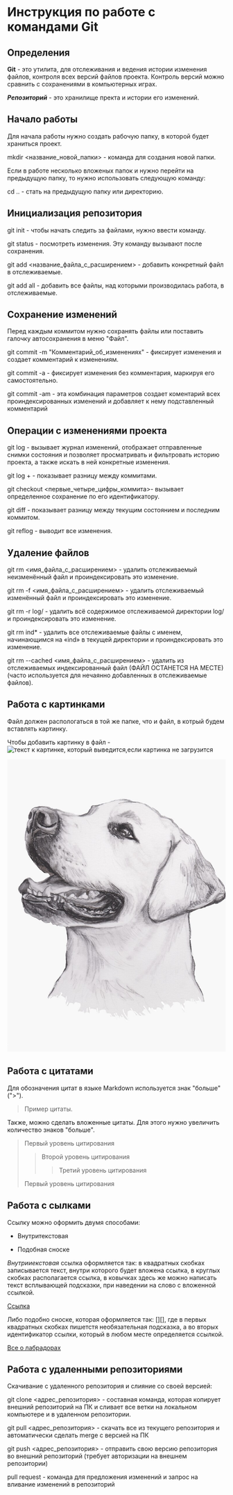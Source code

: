 # Инструкция по работе с командами Git

## Определения

**Git**  - это утилита, для отслеживания и ведения истории изменения файлов, контроля всех версий файлов проекта. Контроль версий можно сравнить с сохранениями в компьютерных играх.

__*Репозиторий*__ - это хранилище пректа и истории его изменений.

## Начало работы

Для начала работы нужно создать рабочую папку, в которой будет храниться проект.

mkdir <название_новой_папки> - команда для создания новой папки.

Если в работе несколько вложеных папок и нужно перейти на предыдущую папку, то нужно использовать следующую команду:

cd .. - стать на предыдущую папку или директорию.

## Инициализация репозитория

git init - чтобы начать следить за файлами, нужно ввести команду.

git status - посмотреть изменения. Эту команду вызывают после сохранения.

git add <название_файла_с_расширением> - добавить конкретный файл в отслеживаемые.

git add all - добавить все файлы, над которыми производилась работа, в отслеживаемые.


## Сохранение изменений

Перед каждым коммитом нужно сохранять файлы или поставить галочку автосохранения в меню "Файл".

git commit -m "Комментарий_об_изменениях" - фиксирует изменения и создает комментарий к изменениям.

git commit -a - фиксирует изменения без комментария, маркируя его самостоятельно.

git commit -am - эта комбинация параметров создает коментарий всех проиндексированных изменений и добавляет к нему подставленный комментарий

## Операции с изменениями проекта

git log - вызывает журнал изменений, отображает отправленные снимки состояния и позволяет просматривать и фильтровать историю проекта, а также искать в ней конкретные изменения.

git log + - показывает разницу между коммитами.

git checkout <первые_четыре_цифры_коммита>- вызывает определенное сохранение по его идентификатору.

git diff - показывает разницу между текущим состоянием и последним коммитом.

git reflog - выводит все изменения.

## Удаление файлов

git rm <имя_файла_с_расширением> - удалить отслеживаемый неизменённый файл и проиндексировать это изменение.

git rm -f <имя_файла_с_расширением> - удалить отслеживаемый изменённый файл и проиндексировать это изменение.

git rm -r log/ - удалить всё содержимое отслеживаемой директории log/ и проиндексировать это изменение.

git rm ind* - удалить все отслеживаемые файлы с именем, начинающимся на «ind» в текущей директории и проиндексировать это изменение.

git rm --cached <имя_файла_с_расширением> - удалить из отслеживаемых индексированный файл (ФАЙЛ ОСТАНЕТСЯ НА МЕСТЕ) (часто используется для нечаянно добавленных в отслеживаемые файлов).

## Работа с картинками

Файл должен распологаться в той же папке, что и файл, в котрый будем вставлять картинку. 

Чтобы добавить картинку в файл - ![текст к картинке, который выведится,если картинка не загрузится](имя_файла_с_картинкой_и_расширением)

![Пес Сахар](Sahar.jpg)

## Работа с цитатами

Для обозначения цитат в языке Markdown используется знак "больше" (">").

> Пример цитаты.

Также, можно сделать вложенные цитаты. Для этого нужно увеличить количество знаков "больше".

> Первый уровень цитирования
>> Второй уровень цитирования
>>> Третий уровень цитирования
>
>Первый уровень цитирования

## Работа с сылками

Ссылку можно оформить двумя способами:

* Внутритекстовая

* Подобная сноске

*Внутрииекстовая* ссылка оформляется так: []() в квадратных скобках записывается текст, внутри которого будет вложена ссылка, в круглых скобках располагается ссылка, в ковычках здесь же можно написать текст всплывающей подсказки, при наведении на слово с вложенной ссылкой.

[Ссылка](https://labrador.ru "Все о лабрадорах")

Либо подобно сноске, которая оформляется так: [][], где в первых квадратных скобках пишетстя необязательная подсказка, а во вторых идентификатор ссылки, который в любом месте определяется ссылкой.

[Все о лабрадорах][id]

[id]: https://labrador.ru

## Работа с удаленными репозиториями

Скачивание с удаленного репозитория и слияние со своей версией:

git clone <адрес_репозитория> - составная команда, которая копирует внешний репозиторий на ПК и сливает все ветки на локальном компьютере и в удаленном репозитории.

git pull <адрес_репозитория> - скачать все из текущего репозитория и автоматически сделать merge с версией на ПК

git push <адрес_репозитория> - отправить свою версию репозитория во внешний репозиторий (требует авторизации на внешнем репозитории)

pull request - команда для предложения изменений и запрос на вливание изменений в репозиторий